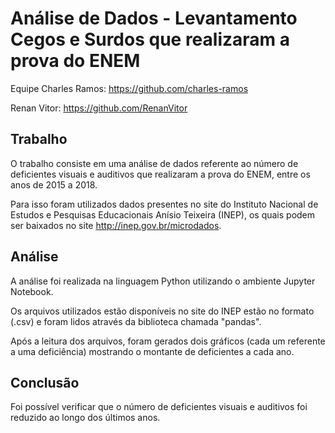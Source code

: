 # Análise de Dados - Levantamento Cegos e Surdos que realizaram a prova do ENEM

Equipe
Charles Ramos: https://github.com/charles-ramos

Renan Vitor: https://github.com/RenanVitor

## Trabalho
O trabalho consiste em uma análise de dados referente ao número de deficientes visuais e auditivos que realizaram a prova do ENEM, entre os anos de 2015 a 2018.

Para isso foram utilizados dados presentes no site do Instituto Nacional de Estudos e Pesquisas Educacionais Anísio Teixeira (INEP), os quais podem ser baixados no site http://inep.gov.br/microdados.

## Análise
A análise foi realizada na linguagem Python utilizando o ambiente Jupyter Notebook.

Os arquivos utilizados estão disponíveis no site do INEP estão no formato (.csv) e foram lidos através da biblioteca chamada "pandas".

Após a leitura dos arquivos, foram gerados dois gráficos (cada um referente a uma deficiência) mostrando o montante de deficientes a cada ano.

## Conclusão
Foi possível verificar que o número de deficientes visuais e auditivos foi reduzido ao longo dos últimos anos.
